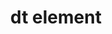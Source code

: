 ---
{
  "title": "dt element",
  "description": "Description list - term element. See [the `dl` element](/tech/html/dl_element) for more information.",
  "category": "html",
  "keywords": [
    "dt element"
  ],
  "last_test_date": "2018-09-05",
  "test_results_url": "https://a11ysupport.io/tech/html/dt_element",
  "test_url": "https://a11ysupport.io/tech/html/dt_element",
  "stats": {
    "jaws": {
      "chrome": {
        "92": "a"
      },
      "edge": {
        "92": "a"
      },
      "ie": {
        "11.134": "a"
      },
      "firefox": {
        "80": "a"
      }
    },
    "narrator": {
      "edge": {
        "85": "n"
      }
    },
    "nvda": {
      "chrome": {
        "92": "a"
      },
      "edge": {
        "92": "a"
      },
      "firefox": {
        "80": "a"
      }
    },
    "orca": {
      "firefox": {
        "80": "n"
      }
    },
    "talkback": {
      "and_chr": {
        "85": "u"
      }
    },
    "vo_ios": {
      "ios_saf": {
        "14": "a"
      }
    },
    "vo_macos": {
      "safari": {
        "14.0": "a"
      }
    }
  },
  "links": {
    "WHATWG HTML spec for the dt element": "https://html.spec.whatwg.org/#the-dd-element",
    "HTML AAM for the dt element": "https://w3c.github.io/html-aam/#el-dt"
  }
}
---